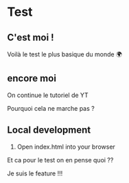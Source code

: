 # Test 
## C'est moi ! 

Voilà le test le plus basique du monde 🌍 

## encore moi 

On continue le tutoriel de YT 

Pourquoi cela ne marche pas ? 
## Local development 

1. Open index.html into your browser 

Et ca pour le test on en pense quoi ?? 

Je suis le feature !!! 

